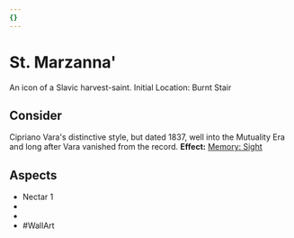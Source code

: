 ```yaml
---
{}
---
```

# St. Marzanna'
An icon of a Slavic harvest-saint.
Initial Location: Burnt Stair
## Consider
Cipriano Vara's distinctive style, but dated 1837, well into the Mutuality Era and long after Vara vanished from the record.
**Effect:** [Memory: Sight](https://uadaf.theevilroot.xyz/rowenarium/elements/mem.sight)
## Aspects
- Nectar 1
-  
-  
- #WallArt